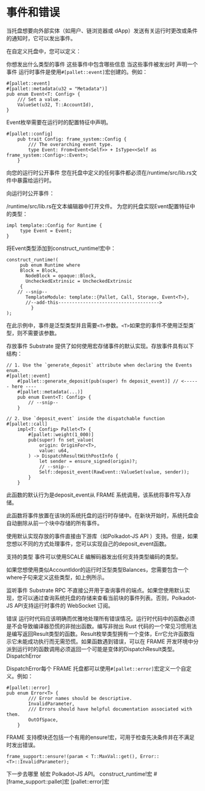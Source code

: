 # 事件和错误

当托盘想要向外部实体（如用户、链浏览器或 dApp）发送有关运行时更改或条件的通知时，它可以发出事件。

在自定义托盘中，您可以定义：

你想发出什么类型的事件
这些事件中包含哪些信息
当这些事件被发出时
声明一个事件
运行时事件是使用`#[pallet::event]`宏创建的。例如：
```
#[pallet::event]
#[pallet::metadata(u32 = "Metadata")]
pub enum Event<T: Config> {
	/// Set a value.
	ValueSet(u32, T::AccountId),
}
```
Event枚举需要在运行时的配置特征中声明。
```
#[pallet::config]
	pub trait Config: frame_system::Config {
		/// The overarching event type.
		type Event: From<Event<Self>> + IsType<<Self as frame_system::Config>::Event>;
	}
```
向您的运行时公开事件
您在托盘中定义的任何事件都必须在/runtime/src/lib.rs文件中暴露给运行时。

向运行时公开事件：

/runtime/src/lib.rs在文本编辑器中打开文件。
为您的托盘实现Event配置特征中的类型：
```
impl template::Config for Runtime {
	 type Event = Event;
}
```
将Event类型添加到construct_runtime!宏中：
```
construct_runtime!(
	 pub enum Runtime where
 	 Block = Block,
	   NodeBlock = opaque::Block,
	   UncheckedExtrinsic = UncheckedExtrinsic
	 {
    // --snip--
	   TemplateModule: template::{Pallet, Call, Storage, Event<T>},
	   //--add-this------------------------------------->
		 }
);
```
在此示例中，事件是泛型类型并且需要`<T>`参数。`<T>`如果您的事件不使用泛型类`型，则不需要该参数。

存放事件
Substrate 提供了如何使用宏存储事件的默认实现。存放事件具有以下结构：
```
// 1. Use the `generate_deposit` attribute when declaring the Events enum.
#[pallet::event]
	#[pallet::generate_deposit(pub(super) fn deposit_event)] // <------ here ----
	#[pallet::metadata(...)]
	pub enum Event<T: Config> {
		// --snip--
	}

// 2. Use `deposit_event` inside the dispatchable function
#[pallet::call]
	impl<T: Config> Pallet<T> {
		#[pallet::weight(1_000)]
		pub(super) fn set_value(
			origin: OriginFor<T>,
			value: u64,
		) -> DispatchResultWithPostInfo {
			let sender = ensure_signed(origin)?;
			// --snip--
			Self::deposit_event(RawEvent::ValueSet(value, sender));
		}
	}
```
此函数的默认行为是deposit_event从 FRAME 系统调用，该系统将事件写入存储。

此函数将事件放置在该块的系统托盘的运行时存储中。在新块开始时，系统托盘会自动删除从前一个块中存储的所有事件。

使用默认实现存放的事件直接由下游库（如Polkadot-JS API ）支持。但是，如果您想以不同的方式处理事件，您可以实现自己的deposit_event函数。

支持的类型
事件可以使用SCALE 编解码器发出任何支持类型编码的类型。

如果您想使用类似AccountIdor的运行时泛型类型Balances，您需要包含一个where子句来定义这些类型，如上例所示。

监听事件
Substrate RPC 不直接公开用于查询事件的端点。如果您使用默认实现，您可以通过查询系统托盘的存储来查看当前块的事件列表。否则，Polkadot-JS API支持运行时事件的 WebSocket 订阅。

错误
运行时代码应该明确而优雅地处理所有错误情况。运行时代码中的函数必须是不会导致编译器恐慌的非抛出函数。编写非抛出 Rust 代码的一个常见习惯用法是编写返回Result类型的函数。Result枚举类型拥有一个变体，Err它允许函数指示它未能成功执行而无需恐慌。如果函数遇到错误，可以在 FRAME 开发环境中分派到运行时的函数调用必须返回一个可能是变体的DispatchResult类型。DispatchError

DispatchError每个 FRAME 托盘都可以使用`#[pallet::error]`宏定义一个自定义。例如：
```
#[pallet::error]
pub enum Error<T> {
		/// Error names should be descriptive.
		InvalidParameter,
		/// Errors should have helpful documentation associated with them.
		OutOfSpace,
	}
```
FRAME 支持模块还包括一个有用的ensure!宏，可用于检查先决条件并在不满足时发出错误。
```
frame_support::ensure!(param < T::MaxVal::get(), Error::<T>::InvalidParameter);
```
下一步去哪里
帧宏
Polkadot-JS API。
construct_runtime!宏
#[frame_support::pallet]宏
[pallet::error]宏